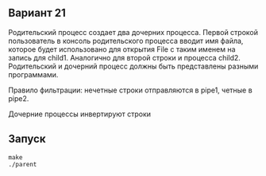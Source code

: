 ## Вариант 21

Родительский процесс создает два дочерних процесса. Первой строкой пользователь в консоль родительского процесса вводит имя файла, которое будет использовано для открытия File с таким именем на запись для child1. Аналогично для второй строки и процесса child2. Родительский и дочерний процесс должны быть представлены разными программами.

Правило фильтрации: нечетные строки отправляются в pipe1, четные в pipe2.

Дочерние процессы инвертируют строки

## Запуск

```
make
./parent
```